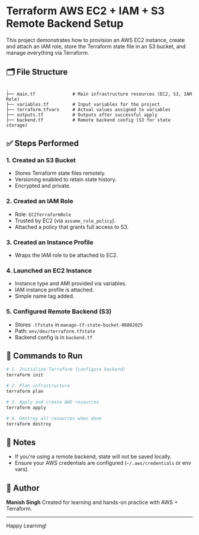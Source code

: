 # Terraform AWS EC2 + IAM + S3 Remote Backend Setup

This project demonstrates how to provision an AWS EC2 instance, create and attach an IAM role, store the Terraform state file in an S3 bucket, and manage everything via Terraform.

## 🗂️ File Structure

```
.
├── main.tf              # Main infrastructure resources (EC2, S3, IAM Role)
├── variables.tf         # Input variables for the project
├── terraform.tfvars     # Actual values assigned to variables
├── outputs.tf           # Outputs after successful apply
├── backend.tf           # Remote backend config (S3 for state storage)
```

## ✅ Steps Performed

### 1. **Created an S3 Bucket**
- Stores Terraform state files remotely.
- Versioning enabled to retain state history.
- Encrypted and private.

### 2. **Created an IAM Role**
- Role: `EC2TerraformRole`
- Trusted by EC2 (via `assume_role_policy`).
- Attached a policy that grants full access to S3.

### 3. **Created an Instance Profile**
- Wraps the IAM role to be attached to EC2.

### 4. **Launched an EC2 Instance**
- Instance type and AMI provided via variables.
- IAM instance profile is attached.
- Simple name tag added.

### 5. **Configured Remote Backend (S3)**
- Stores `.tfstate` in `manage-tf-state-bucket-06082025`
- Path: `env/dev/terraform.tfstate`
- Backend config is in `backend.tf`

## 🧩 Commands to Run

```bash
# 1. Initialize Terraform (configure backend)
terraform init

# 2. Plan infrastructure
terraform plan

# 3. Apply and create AWS resources
terraform apply

# 4. Destroy all resources when done
terraform destroy
```

## 🧠 Notes
- If you're using a remote backend, state will not be saved locally.
- Ensure your AWS credentials are configured (`~/.aws/credentials` or env vars).

## 👤 Author
**Manish Singh**
Created for learning and hands-on practice with AWS + Terraform.

---
Happy Learning!
